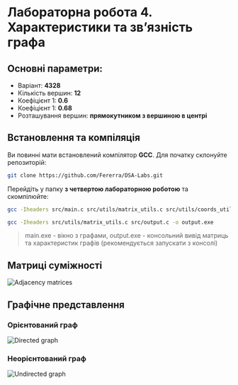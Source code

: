 # Лабораторна робота 4. Характеристики та зв’язнiсть графа

## Основні параметри:

- Варіант: **4328**
- Кількість вершин: **12**
- Коефіцієнт 1: **0.6**
- Коефіцієнт 1: **0.68**
- Розташування вершин: **прямокутником з вершиною в центрі**

## Встановлення та компіляція

Ви повинні мати встановлений компілятор **GCC**. Для початку склонуйте репозиторій:

```bash
git clone https://github.com/Fererra/DSA-Labs.git
```

Перейдіть у папку **з четвертою лабораторною роботою** та скомпілюйте:

```bash
gcc -Iheaders src/main.c src/utils/matrix_utils.c src/utils/coords_utils.c src/drawing.c -mwindows -o main.exe
```

```bash
gcc -Iheaders src/utils/matrix_utils.c src/output.c -o output.exe
```

> main.exe - вікно з графами, output.exe - консольний вивід матриць та характеристик графів (рекомендується запускати з консолі)

## Матриці суміжності

![Adjacency matrices](https://github.com/user-attachments/assets/7e4ac080-e106-4060-b620-5f2cfa4295be)

## Графічне представлення

### Орієнтований граф

![Directed graph](https://github.com/user-attachments/assets/b2a3ebc0-ab98-484f-adfc-f1fbc0a44274)

### Неорієнтований граф

![Undirected graph](https://github.com/user-attachments/assets/c09d3fed-0c17-41ad-8800-f764f360e033)

